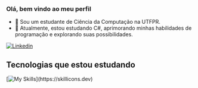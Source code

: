 ### Olá, bem vindo ao meu perfil 

- 🔭 Sou um estudante de Ciência da Computação na UTFPR.
- 🌱  Atualmente, estou estudando C#, aprimorando minhas habilidades de programação e explorando suas possibilidades.

[![Linkedin](https://img.shields.io/badge/LinkedIn-0077B5?style=for-the-badge&logo=linkedin&logoColor=white)](https://linkedin.com/in/lucas-torres-2a46a2240)

## Tecnologias que estou estudando


[![My Skills](https://skillicons.dev/icons?i=js,react,cs,mysql,html,css,)](https://skillicons.dev)
